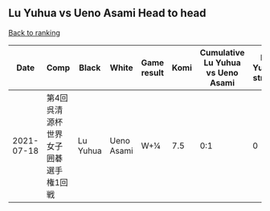 ## Lu Yuhua vs Ueno Asami Head to head

[Back to ranking](../../index.md)




| **Date** | **Comp** | **Black** | **White** | **Game result** | **Komi** | **Cumulative Lu Yuhua vs Ueno Asami** | **Lu Yuhua streak** | **Ueno Asami streak** | 
| --- | --- | --- | --- | --- | --- | --- | --- | --- |
| 2021-07-18 | 第4回呉清源杯世界女子囲碁選手権1回戦 | Lu Yuhua | Ueno Asami | W+¼ | 7.5 | 0:1 | 0 | 1 |




